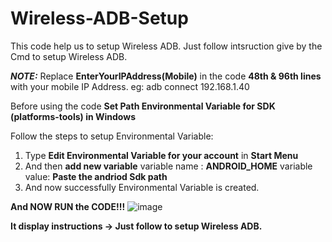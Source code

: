 # Wireless-ADB-Setup
This code help us to setup Wireless ADB.
Just follow intsruction give by the Cmd to setup Wireless ADB.

**_NOTE:_**
Replace **EnterYourIPAddress(Mobile)** in the code **48th & 96th lines** with your mobile IP Address.
eg:
   adb connect 192.168.1.40


Before using the code **Set Path Environmental Variable for SDK (platforms-tools) in Windows**

Follow the steps to setup Environmental Variable:
1) Type **Edit Environmental Variable for your account** in **Start Menu**
2) And then **add new variable**
           variable name : **ANDROID_HOME**
           variable value: **Paste the andriod Sdk path**
3) And now successfully Environmental Variable is created.

**And NOW RUN the CODE!!!**
![image](https://user-images.githubusercontent.com/49812701/83906158-b0146300-a780-11ea-9d54-7ee08902a131.png)

**It display instructions -> Just follow to setup Wireless ADB.**
